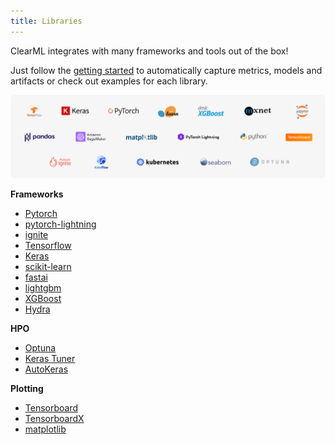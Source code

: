 ```yaml
---
title: Libraries
---
```


ClearML integrates with many frameworks and tools out of the box! <br/>

Just follow the [getting started](/getting_started/ds/ds_first_steps.md) to automatically capture metrics, models and artifacts or check out examples for each library.

![image](../img/integration_tools.png)

**Frameworks**
- [Pytorch](https://github.com/allegroai/clearml/tree/master/examples/frameworks/pytorch)
- [pytorch-lightning](https://github.com/allegroai/clearml/tree/master/examples/frameworks/pytorch-lightning)
- [ignite](https://github.com/allegroai/clearml/tree/master/examples/frameworks/ignite)
- [Tensorflow](https://github.com/allegroai/clearml/tree/master/examples/frameworks/tensorflow)
- [Keras](https://github.com/allegroai/clearml/tree/master/examples/frameworks/keras)
- [scikit-learn](https://github.com/allegroai/clearml/tree/master/examples/frameworks/scikit-learn)
- [fastai](https://github.com/allegroai/clearml/tree/master/examples/frameworks/fastai)
- [lightgbm](https://github.com/allegroai/clearml/tree/master/examples/frameworks/lightgbm)
- [XGBoost](https://github.com/allegroai/clearml/tree/master/examples/frameworks/xgboost)
- [Hydra](https://github.com/allegroai/clearml/tree/master/examples/frameworks/hydra)

**HPO**
- [Optuna](https://github.com/allegroai/clearml/tree/master/examples/optimization/hyper-parameter-optimization)
- [Keras Tuner](https://github.com/allegroai/clearml/tree/master/examples/frameworks/kerastuner)
- [AutoKeras](https://github.com/allegroai/clearml/tree/master/examples/frameworks/autokeras) 

**Plotting**
- [Tensorboard](https://github.com/allegroai/clearml/blob/master/examples/frameworks/tensorflow/tensorboard_toy.py)
- [TensorboardX](https://github.com/allegroai/clearml/tree/master/examples/frameworks/tensorboardx)
- [matplotlib](https://github.com/allegroai/clearml/tree/master/examples/frameworks/matplotlib)


